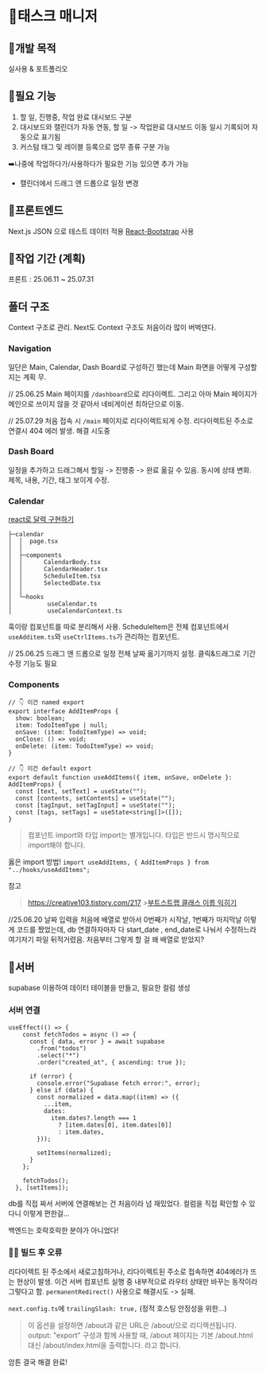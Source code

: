 # 💎태스크 매니저

## 💟개발 목적

실사용
& 포트폴리오

## 💟필요 기능

1. 할 일, 진행중, 작업 완료 대시보드 구분
2. 대시보드와 캘린더가 자동 연동, 할 일 -> 작업완료 대시보드 이동 일시 기록되어 자동으로 표기됨
3. 커스텀 태그 및 레이블 등록으로 업무 종류 구분 가능

➡️나중에 작업하다가/사용하다가 필요한 기능 있으면 추가 가능

- 캘린더에서 드래그 앤 드롭으로 일정 변경

## 💟프론트엔드

Next.js
JSON 으로 테스트 데이터 적용
[React-Bootstrap](https://react-bootstrap.netlify.app/docs/getting-started/introduction) 사용

## 💟작업 기간 (계획)

프론트 : 25.06.11 ~ 25.07.31

## 폴더 구조

Context 구조로 관리. Next도 Context 구조도 처음이라 많이 버벅댄다.

### Navigation

일단은 Main, Calendar, Dash Board로 구성하긴 했는데 Main 화면을 어떻게 구성할 지는 계획 무.

// 25.06.25
Main 페이지를 `/dashboard`으로 리다이렉트. 그리고 아마 Main 페이지가 메인으로 쓰이지 않을 것 같아서 네비게이션 최하단으로 이동.

// 25.07.29
처음 접속 시 `/main` 페이지로 리다이렉트되게 수정. 리다이렉트된 주소로 연결시 404 에러 발생. 해결 시도중

### Dash Board

일정을 추가하고 드래그해서 할일 -> 진행중 -> 완료 옮길 수 있음. 동시에 상태 변화.
제목, 내용, 기간, 태그 보이게 수정.

### Calendar

[react로 달력 구현하기](https://velog.io/@rachel28/React-%EC%BA%98%EB%A6%B0%EB%8D%94%EB%A5%BC-%EA%B5%AC%ED%98%84%ED%95%B4%EB%B3%B4%EC%9E%90-feat.-date-fns)

```
├─calendar
│  │  page.tsx
│  │
│  ├─components
│  │      CalendarBody.tsx
│  │      CalendarHeader.tsx
│  │      ScheduleItem.tsx
│  │      SelectedDate.tsx
│  │
│  └─hooks
│          useCalendar.ts
│          useCalendarContext.ts
```

훅이랑 컴포넌트를 따로 분리해서 사용. ScheduleItem은 전체 컴포넌트에서 `useAdditem.ts`와 `useCtrlItems.ts`가 관리하는 컴포넌트.

// 25.06.25
드래그 앤 드롭으로 일정 전체 날짜 옮기기까지 설정. 클릭&드래그로 기간 수정 기능도 필요

### Components

```
// 👇 이건 named export
export interface AddItemProps {
  show: boolean;
  item: TodoItemType | null;
  onSave: (item: TodoItemType) => void;
  onClose: () => void;
  onDelete: (item: TodoItemType) => void;
}

// 👇 이건 default export
export default function useAddItems({ item, onSave, onDelete }: AddItemProps) {
  const [text, setText] = useState("");
  const [contents, setContents] = useState("");
  const [tagInput, setTagInput] = useState("");
  const [tags, setTags] = useState<string[]>([]);
}
```

> 컴포넌트 import와 타입 import는 별개입니다.
> 타입은 반드시 명시적으로 import해야 합니다.

옳은 import 방법!
`import useAddItems, { AddItemProps } from "../hooks/useAddItems";`

참고

> https://creative103.tistory.com/217 >[부트스트랩 클래스 이름 익히기](https://inpa.tistory.com/entry/BootStrap5-%F0%9F%93%9A-%EB%B6%80%ED%8A%B8%EC%8A%A4%ED%8A%B8%EB%9E%A9-%ED%81%B4%EB%9E%98%EC%8A%A4-%EC%9D%B4%EB%A6%84-%EC%A0%95%EB%A6%AC)

//25.06.20
날짜 입력을 처음에 배열로 받아서 0번째가 시작날, 1번째가 마지막날 이렇게 코드를 짰었는데, db 연결하자마자 다 start_date , end_date로 나눠서 수정하느라 여기저기 파일 뒤적거렸음. 처음부터 그렇게 할 걸 왜 배열로 받았지?

## 💟서버

supabase 이용하여 데이터 테이블을 만들고, 필요한 컬럼 생성

### 서버 연결

```
useEffect(() => {
    const fetchTodos = async () => {
      const { data, error } = await supabase
        .from("todos")
        .select("*")
        .order("created_at", { ascending: true });

      if (error) {
        console.error("Supabase fetch error:", error);
      } else if (data) {
        const normalized = data.map((item) => ({
          ...item,
          dates:
            item.dates?.length === 1
              ? [item.dates[0], item.dates[0]]
              : item.dates,
        }));

        setItems(normalized);
      }
    };

    fetchTodos();
  }, [setItems]);
```

db를 직접 짜서 서버에 연결해보는 건 처음이라 넘 재밌었다.
컬럼을 직접 확인할 수 있다니 이렇게 편한걸...

백엔드는 호락호락한 분야가 아니었다!

### 🤦‍♀️ 빌드 후 오류

리다이렉트 된 주소에서 새로고침하거나, 리다이렉트된 주소로 접속하면 404에러가 뜨는 현상이 발생.
이건 서버 컴포넌트 실행 중 내부적으로 라우터 상태만 바꾸는 동작이라 그렇다고 함. `permanentRedirect()` 사용으로 해결시도
-> 실패.

`next.config.ts`에
`trailingSlash: true,` (정적 호스팅 안정성을 위한...)

> 이 옵션을 설정하면 /about과 같은 URL은 /about/으로 리디렉션됩니다.
> output: "export" 구성과 함께 사용할 때, /about 페이지는 기본 /about.html 대신 /about/index.html을 출력합니다.
> 라고 합니다.

암튼 결국 해결 완료!
